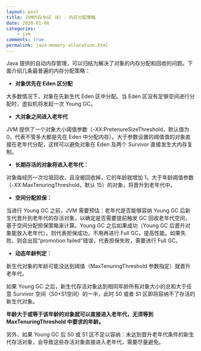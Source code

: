 ```yaml
---
layout: post
title: JVM内存与GC（6）- 内存分配策略
date: 2020-01-06
categories:
    - jvm
comments: true
permalink: java-memory-allocation.html
---
```


Java 提供的自动内存管理，可以归结为解决了对象的内存分配和回收的问题。下面介绍几条最普遍的内存分配策略：

- **对象优先在 Eden 区分配**

大多数情况下，对象在先新生代 Eden 区中分配。当 Eden 区没有足够空间进行分配时，虚拟机将发起一次 Young GC。

- **大对象之间进入老年代**

JVM 提供了一个对象大小阈值参数（-XX:PretenureSizeThreshold，默认值为 0，代表不管多大都是先在 Eden 中分配内存）。大于参数设置的阈值值的对象直接在老年代分配，这样可以避免对象在 Eden 及两个 Survivor 直接发生大内存复制。

- **长期存活的对象将进入老年代：**

对象每经历一次垃圾回收，且没被回收掉，它的年龄就增加 1，大于年龄阈值参数（-XX:MaxTenuringThreshold，默认 15）的对象，将晋升到老年代中。

- **空间分配担保：**

当进行 Young GC 之前，JVM 需要预估：老年代是否能够容纳 Young GC 后新生代晋升到老年代的存活对象，以确定是否需要提前触发 GC 回收老年代空间，基于空间分配担保策略来计算。Young GC 之后如果成功（Young GC 后晋升对象能放入老年代），则代表担保成功，不用再进行 Full GC，提高性能。如果失败，则会出现“promotion failed”错误，代表担保失败，需要进行 Full GC。

- **动态年龄判定：**

新生代对象的年龄可能没达到阈值（MaxTenuringThreshold 参数指定）就晋升老年代。

如果 Young GC 之后，新生代存活对象达到相同年龄所有对象大小的总和大于任意 Survivor 空间（S0+S1空间）的一半，此时 S0 或者 S1 区即将容纳不了存活的新生代对象。

**年龄大于或等于该年龄的对象就可以直接进入老年代，无须等到 MaxTenuringThreshold 中要求的年龄。**

另外，如果 Young GC 后 S0 或 S1 区不足以容纳：未达到晋升老年代条件的新生代存活对象，会导致这些存活对象直接进入老年代，需要尽量避免。

